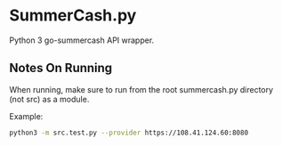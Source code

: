 # SummerCash.py
Python 3 go-summercash API wrapper.

## Notes On Running

When running, make sure to run from the root summercash.py directory (not src) as a module.

Example:

```BASH
python3 -m src.test.py --provider https://108.41.124.60:8080
```